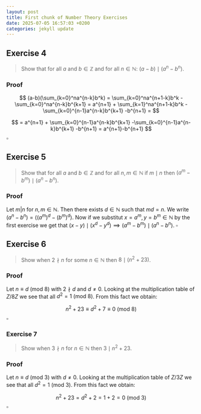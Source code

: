 ```yaml
---
layout: post
title: First chunk of Number Theory Exercises
date: 2025-07-05 16:57:03 +0200
categories: jekyll update
---
```


## Exercise 4

> Show that for all $a$ and $b \in \mathbb{Z}$ and for all $n \in \mathbb{N}$: $(a-b) \mid (a^n - b^n)$.

### Proof

$$
(a-b)(\sum_{k=0}^na^{n-k}b^k) = \sum_{k=0}^na^{n+1-k}b^k -\sum_{k=0}^na^{n-k}b^{k+1} = a^{n+1} + \sum_{k=1}^na^{n+1-k}b^k -\sum_{k=0}^{n-1}a^{n-k}b^{k+1} -b^{n+1} = 
$$

$$ = a^{n+1} + \sum_{k=0}^{n-1}a^{n-k}b^{k+1} -\sum_{k=0}^{n-1}a^{n-k}b^{k+1} -b^{n+1} = a^{n+1}-b^{n+1}
$$
$\square$ 

## Exercise 5

> Show that for all $a$ and $b \in \mathbb{Z}$ and for all $n, m \in \mathbb{N}$ if $m \mid n$ then  $(a^m-b^m) \mid (a^n - b^n)$.

### Proof
Let $m|n$ for $n,m \in \mathbb{N}$. Then there exists $d \in \mathbb{N}$ such that $md = n$. We write $(a^n - b^n) = ((a^m)^d - (b^m)^d)$. Now if we substitut $x = a^m, y= b^m \in \mathbb{N}$ by the first exercise we get that $(x-y) \mid (x^d - y^d) \implies (a^m-b^m) \mid (a^n - b^n)$. $\square$ 

## Exercise 6

>Show when $2 \nmid n$ for some $n \in \mathbb{N}$ then $8 \mid (n^2 +23)$.

### Proof
Let $n \equiv d\ (\text{mod}\ 8)$ with $2 \nmid d$ and $d \neq 0$. Looking at the multiplication table of $Z/8Z$ we see that all $d^2 = 1\ (\text{mod}\ 8)$. From this fact we obtain: 

$$
n^2 + 23 \equiv d^2 + 7 \equiv 0\ (\text{mod}\ 8)
$$
$\square$ 

### Exercise 7

> Show when $3 \nmid n$ for $n \in \mathbb{N}$ then $3 \mid n^2 + 23$.

### Proof 
Let $n \equiv d\ (\text{mod}\ 3)$ with $d \neq 0$. Looking at the multiplication table of $Z/3Z$ we see that all $d^2 = 1\ (\text{mod}\ 3)$. From this fact we obtain: 

$$
n^2 + 23 = d^2 + 2 = 1 + 2 = 0\ (\text{mod}\ 3)
$$
$\square$ 




